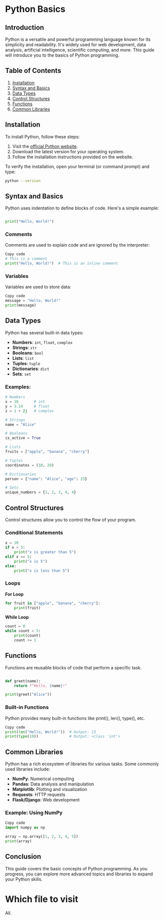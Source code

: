 # Python Basics

## Introduction
Python is a versatile and powerful programming language known for its simplicity and readability. It's widely used for web development, data analysis, artificial intelligence, scientific computing, and more. This guide will introduce you to the basics of Python programming.

## Table of Contents
1. [Installation](#installation)
2. [Syntax and Basics](#syntax-and-basics)
3. [Data Types](#data-types)
4. [Control Structures](#control-structures)
5. [Functions](#functions)
6. [Common Libraries](#common-libraries)

## Installation
To install Python, follow these steps:

1. Visit the [official Python website](https://www.python.org/downloads/).
2. Download the latest version for your operating system.
3. Follow the installation instructions provided on the website.

To verify the installation, open your terminal (or command prompt) and type:
```sh
python --version
```
## Syntax and Basics
Python uses indentation to define blocks of code. Here's a simple example:

```python

print("Hello, World!")
```
### Comments
Comments are used to explain code and are ignored by the interpreter:

```python
Copy code
# This is a comment
print("Hello, World!")  # This is an inline comment
```
### Variables
Variables are used to store data:

```python
Copy code
message = "Hello, World!"
print(message)
```
## Data Types
Python has several built-in data types:

- **Numbers**: `int`, `float`, `complex`
- **Strings**: `str`
- **Booleans**: `bool`
- **Lists**: `list`
- **Tuples**: `tuple`
- **Dictionaries**: `dict`
- **Sets**: `set`
### Examples:
```python
# Numbers
x = 10       # int
y = 3.14     # float
z = 1 + 2j   # complex

# Strings
name = "Alice"

# Booleans
is_active = True

# Lists
fruits = ["apple", "banana", "cherry"]

# Tuples
coordinates = (10, 20)

# Dictionaries
person = {"name": "Alice", "age": 25}

# Sets
unique_numbers = {1, 2, 3, 4, 4}
```
## Control Structures
Control structures allow you to control the flow of your program.

### Conditional Statements
```python
x = 10
if x > 5:
    print("x is greater than 5")
elif x == 5:
    print("x is 5")
else:
    print("x is less than 5")
```
### Loops
**For Loop**
```python
for fruit in ["apple", "banana", "cherry"]:
    print(fruit)
```
**While Loop**
```python
count = 0
while count < 5:
    print(count)
    count += 1
```
## Functions
Functions are reusable blocks of code that perform a specific task.

```python

def greet(name):
    return f"Hello, {name}!"

print(greet("Alice"))
```
### Built-in Functions
Python provides many built-in functions like print(), len(), type(), etc.

```python
Copy code
print(len("Hello, World!"))  # Output: 13
print(type(10))              # Output: <class 'int'>
```
## Common Libraries
Python has a rich ecosystem of libraries for various tasks. Some commonly used libraries include:

- **NumPy**: Numerical computing
- **Pandas**: Data analysis and manipulation
- **Matplotlib**: Plotting and visualization
- **Requests**: HTTP requests
- **Flask/Django**: Web development
### Example: Using NumPy
```python
Copy code
import numpy as np

array = np.array([1, 2, 3, 4, 5])
print(array)
```
## Conclusion
This guide covers the basic concepts of Python programming. As you progress, you can explore more advanced topics and libraries to expand your Python skills. 
# Which file to visit 
All.